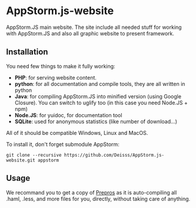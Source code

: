 AppStorm.js-website
===================

AppStorm.JS main website. The site include all needed stuff for working with AppStorm.JS
and also all graphic website to present framework.



Installation
------------
You need few things to make it fully working:

  * __PHP__: for serving website content.
  * __python__: for all documentation and compile tools, they are all written in python
  * __Java__: for compiling AppStorm.JS into minified version (using Google Closure). You can switch to uglify too (in this case you need Node.JS + npm)
  * __Node.JS__: for yuidoc, for documentation tool
  * __SQLite__: used for anonymous statistics (like number of download...)

All of it should be compatible Windows, Linux and MacOS.

To install it, don't forget submodule AppStorm:

    git clone --recursive https://github.com/Deisss/AppStorm.js-website.git appstorm


Usage
-----
We recommand you to get a copy of [Prepros](http://alphapixels.com/prepros/) as it is auto-compiling all .haml, .less, and more files for you, directly, without taking care of anything.
